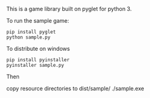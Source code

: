 This is a game library built on pyglet for python 3.

To run the sample game:

~~~~
pip install pyglet
python sample.py
~~~~

To distribute on windows

~~~~
pip install pyinstaller
pyinstaller sample.py
~~~~

Then

copy resource directories to dist/sample/
./sample.exe

